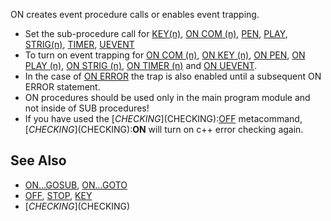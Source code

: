 ON creates event procedure calls or enables event trapping.

* Set the sub-procedure call for [KEY(n)](KEY(n)), [ON COM (n)](ON-COM-(n)), [PEN](PEN), [PLAY](PLAY), [STRIG(n)](STRIG(n)), [TIMER](TIMER), [UEVENT](UEVENT)
* To turn on event trapping for [ON COM (n)](ON-COM-(n)), [ON KEY (n)](ON-KEY-(n)), [ON PEN](ON-PEN), [ON PLAY (n)](ON-PLAY-(n)), [ON STRIG (n)](ON-STRIG-(n)), [ON TIMER (n)](ON-TIMER-(n)) and [ON UEVENT](ON-UEVENT). 
* In the case of [ON ERROR](ON-ERROR) the trap is also enabled until a subsequent ON ERROR statement.
* ON procedures should be used only in the main program module and not inside of SUB procedures!
* If you have used the [$CHECKING]($CHECKING):[OFF](OFF) metacommand, [$CHECKING]($CHECKING):**ON** will turn on c++ error checking again.

## See Also
 
* [ON...GOSUB](ON...GOSUB), [ON...GOTO](ON...GOTO) 
* [OFF](OFF), [STOP](STOP), [KEY](KEY)
* [$CHECKING]($CHECKING)
